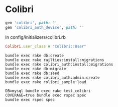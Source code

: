 Colibri
=======

```ruby
gem 'colibri', path: ''
gem 'colibri_auth_devise', path: ''
```

In config/initializers/colibri.rb 
```ruby
Colibri.user_class = "Colibri::User"
```

```shell
bundle exec rake db:create
bundle exec rake railties:install:migrations
bundle exec rake colibri_auth:install:migrations
bundle exec rake db:migrate
bundle exec rake db:seed
bundle exec rake colibri_auth:admin:create
bundle exec rake colibri_sample:load

DB=mysql bundle exec rake test_colibri
COVERAGE=true bundle exec rspec spec
bundle exec rspec spec
```

